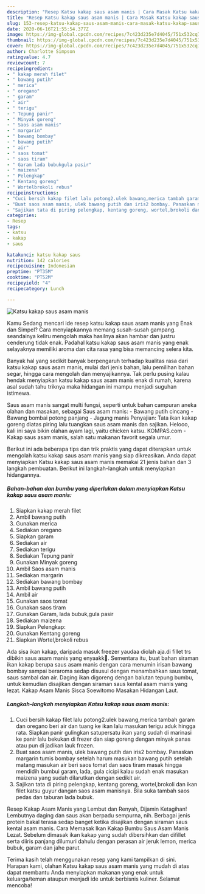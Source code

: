 ```yaml
---
description: "Resep Katsu kakap saus asam manis | Cara Masak Katsu kakap saus asam manis Yang Enak Dan Mudah"
title: "Resep Katsu kakap saus asam manis | Cara Masak Katsu kakap saus asam manis Yang Enak Dan Mudah"
slug: 153-resep-katsu-kakap-saus-asam-manis-cara-masak-katsu-kakap-saus-asam-manis-yang-enak-dan-mudah
date: 2020-06-16T21:55:54.377Z
image: https://img-global.cpcdn.com/recipes/7c423d235e7d4045/751x532cq70/katsu-kakap-saus-asam-manis-foto-resep-utama.jpg
thumbnail: https://img-global.cpcdn.com/recipes/7c423d235e7d4045/751x532cq70/katsu-kakap-saus-asam-manis-foto-resep-utama.jpg
cover: https://img-global.cpcdn.com/recipes/7c423d235e7d4045/751x532cq70/katsu-kakap-saus-asam-manis-foto-resep-utama.jpg
author: Charlotte Simpson
ratingvalue: 4.7
reviewcount: 7
recipeingredient:
- " kakap merah filet"
- " bawang putih"
- " merica"
- " oregano"
- " garam"
- " air"
- " terigu"
- " Tepung panir"
- " Minyak goreng"
- " Saos asam manis"
- " margarin"
- " bawang bombay"
- " bawang putih"
- " air"
- " saos tomat"
- " saos tiram"
- " Garam lada bubukgula pasir"
- " maizena"
- " Pelengkap"
- " Kentang goreng"
- " Wortelbrokoli rebus"
recipeinstructions:
- "Cuci bersih kakap filet lalu potong2.ulek bawang,merica tambah garam dan oregano beri air dan tuang ke ikan lalu masukan terigu aduk hingga rata. Siapkan panir gulingkan satupersatu ikan yang sudah di marinasi ke panir lalu bekukan di frezer dan siap goreng dengan minyak panas atau pun di jadikan lauk frozen."
- "Buat saos asam manis, ulek bawang putih dan iris2 bombay. Panaskan margarin tumis bombay setelah harum masukan bawang putih setelah matang masukan air beri saos tomat dan saos tiram masak hingga mendidih bumbui garam, lada, gula cicipi kalau sudah enak masukan maizena yang sudah dilarutkan dengan sedikit air."
- "Sajikan tata di piring pelengkap, kentang goreng, wortel,brokoli dan ikan filet katsu guyur dangan saos asam manisnya. Bila suka tambah saos pedas dan taburan lada bubuk."
categories:
- Resep
tags:
- katsu
- kakap
- saus

katakunci: katsu kakap saus 
nutrition: 142 calories
recipecuisine: Indonesian
preptime: "PT35M"
cooktime: "PT52M"
recipeyield: "4"
recipecategory: Lunch

---
```



![Katsu kakap saus asam manis](https://img-global.cpcdn.com/recipes/7c423d235e7d4045/751x532cq70/katsu-kakap-saus-asam-manis-foto-resep-utama.jpg)

Kamu Sedang mencari ide resep katsu kakap saus asam manis yang Enak dan Simpel? Cara menyiapkannya memang susah-susah gampang. seandainya keliru mengolah maka hasilnya akan hambar dan justru cenderung tidak enak. Padahal katsu kakap saus asam manis yang enak selayaknya memiliki aroma dan cita rasa yang bisa memancing selera kita.

Banyak hal yang sedikit banyak berpengaruh terhadap kualitas rasa dari katsu kakap saus asam manis, mulai dari jenis bahan, lalu pemilihan bahan segar, hingga cara mengolah dan menyajikannya. Tak perlu pusing kalau hendak menyiapkan katsu kakap saus asam manis enak di rumah, karena asal sudah tahu triknya maka hidangan ini mampu menjadi suguhan istimewa.

Saus asam manis sangat multi fungsi, seperti untuk bahan campuran aneka olahan dan masakan, sebagai Saus asam manis: - Bawang putih cincang - Bawang bombai potong panjang - Jagung manis Penyajian: Tata ikan kakap goreng diatas piring lalu tuangkan saus asam manis dan sajikan. Helooo, kali ini saya bikin olahan ayam lagi, yaitu chicken katsu. KOMPAS.com - Kakap saus asam manis, salah satu makanan favorit segala umur.


Berikut ini ada beberapa tips dan trik praktis yang dapat diterapkan untuk mengolah katsu kakap saus asam manis yang siap dikreasikan. Anda dapat menyiapkan Katsu kakap saus asam manis memakai 21 jenis bahan dan 3 langkah pembuatan. Berikut ini langkah-langkah untuk menyiapkan hidangannya.

<!--inarticleads1-->

##### Bahan-bahan dan bumbu yang diperlukan dalam menyiapkan Katsu kakap saus asam manis:

1. Siapkan  kakap merah filet
1. Ambil  bawang putih
1. Gunakan  merica
1. Sediakan  oregano
1. Siapkan  garam
1. Sediakan  air
1. Sediakan  terigu
1. Sediakan  Tepung panir
1. Gunakan  Minyak goreng
1. Ambil  Saos asam manis
1. Sediakan  margarin
1. Sediakan  bawang bombay
1. Ambil  bawang putih
1. Ambil  air
1. Gunakan  saos tomat
1. Gunakan  saos tiram
1. Gunakan  Garam, lada bubuk,gula pasir
1. Sediakan  maizena
1. Siapkan  Pelengkap:
1. Gunakan  Kentang goreng
1. Siapkan  Wortel,brokoli rebus


Ada sisa ikan kakap, daripada masuk freezer yaudaa diolah aja.di fillet trs dibikin saus asam manis yang enyaakk🤩. Sementara itu, buat bahan siraman ikan kakap berupa saus asam manis dengan cara menumin irisan bawang bombay sampai beraroma sedap disusul dengan menambahkan saus tomat, saus sambal dan air. Daging ikan digoreng dengan balutan tepung bumbu, untuk kemudian disajikan dengan siraman saus kental asam manis yang lezat. Kakap Asam Manis Sisca Soewitomo Masakan Hidangan Laut. 

<!--inarticleads2-->

##### Langkah-langkah menyiapkan Katsu kakap saus asam manis:

1. Cuci bersih kakap filet lalu potong2.ulek bawang,merica tambah garam dan oregano beri air dan tuang ke ikan lalu masukan terigu aduk hingga rata. Siapkan panir gulingkan satupersatu ikan yang sudah di marinasi ke panir lalu bekukan di frezer dan siap goreng dengan minyak panas atau pun di jadikan lauk frozen.
1. Buat saos asam manis, ulek bawang putih dan iris2 bombay. Panaskan margarin tumis bombay setelah harum masukan bawang putih setelah matang masukan air beri saos tomat dan saos tiram masak hingga mendidih bumbui garam, lada, gula cicipi kalau sudah enak masukan maizena yang sudah dilarutkan dengan sedikit air.
1. Sajikan tata di piring pelengkap, kentang goreng, wortel,brokoli dan ikan filet katsu guyur dangan saos asam manisnya. Bila suka tambah saos pedas dan taburan lada bubuk.


Resep Kakap Asam Manis yang Lembut dan Renyah, Dijamin Ketagihan! Lembutnya daging dan saus akan berpadu sempurna, nih. Berbagai jenis protein bakal terasa sedap banget ketika disajikan dengan siraman saus kental asam manis. Cara Memasak Ikan Kakap Bumbu Saus Asam Manis Lezat. Sebelum dimasak ikan kakap yang sudah dibersihkan dan difillet serta diiris panjang dilumuri dahulu dengan perasan air jeruk lemon, merica bubuk, garam dan jahe parut. 

Terima kasih telah menggunakan resep yang kami tampilkan di sini. Harapan kami, olahan Katsu kakap saus asam manis yang mudah di atas dapat membantu Anda menyiapkan makanan yang enak untuk keluarga/teman ataupun menjadi ide untuk berbisnis kuliner. Selamat mencoba!
